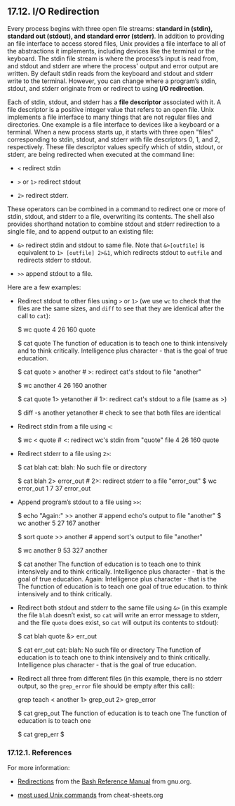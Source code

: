 ## 17.12. I/O Redirection

Every process begins with three open file streams: **standard in (stdin), standard out (stdout), and standard error (stderr)**. In addition to providing an file interface to access stored files, Unix provides a file interface to all of the abstractions it implements, including devices like the terminal or the keyboard. The stdin file stream is where the process’s input is read from, and stdout and stderr are where the process' output and error output are written. By default stdin reads from the keyboard and stdout and stderr write to the terminal. However, you can change where a program’s stdin, stdout, and stderr originate from or redirect to using **I/O redirection**.

Each of stdin, stdout, and stderr has a **file descriptor** associated with it. A file descriptor is a positive integer value that refers to an open file. Unix implements a file interface to many things that are not regular files and directories. One example is a file interface to devices like a keyboard or a terminal. When a new process starts up, it starts with three open "files" corresponding to stdin, stdout, and stderr with file descriptors 0, 1, and 2, respectively. These file descriptor values specify which of stdin, stdout, or stderr, are being redirected when executed at the command line:

- `<` redirect stdin
    
- `>` or `1>` redirect stdout
    
- `2>` redirect stderr.
    

These operators can be combined in a command to redirect one or more of stdin, stdout, and stderr to a file, overwriting its contents. The shell also provides shorthand notation to combine stdout and stderr redirection to a single file, and to append output to an existing file:

- `&>` redirect stdin and stdout to same file. Note that `&>[outfile]` is equivalent to `1> [outfile] 2>&1`, which redirects stdout to `outfile` and redirects stderr to stdout.
    
- `>>` append stdout to a file.
    

Here are a few examples:

- Redirect stdout to other files using `>` or `1>` (we use `wc` to check that the files are the same sizes, and `diff` to see that they are identical after the call to `cat`):
    
    $ wc quote
      4  26 160 quote
    
    $ cat quote
    The function of education is to teach one
    to think intensively and to think critically.
    Intelligence plus character - that is the
    goal of true education.
    
    $ cat quote > another        # >: redirect cat's stdout to file "another"
    
    $ wc another
      4  26 160 another
    
    $ cat quote 1> yetanother    # 1>: redirect cat's stdout to a file (same as >)
    
    $ diff -s another yetanother # check to see that both files are identical
    
- Redirect stdin from a file using `<`:
    
    $ wc < quote                # <: redirect wc's stdin from "quote" file
      4  26 160 quote
    
- Redirect stderr to a file using `2>`:
    
    $ cat blah
    cat: blah: No such file or directory
    
    $ cat blah 2> error_out     # 2>: redirect stderr to a file "error_out"
    $ wc error_out
     1  7 37 error_out
    
- Append program’s stdout to a file using `>>`:
    
    $ echo "Again:" >> another  # append echo's output to file "another"
    $  wc another
      5  27 167 another
    
    $ sort quote >> another     # append sort's output to file "another"
    
    $ wc another
      9  53 327 another
    
    $ cat another
    The function of education is to teach one
    to think intensively and to think critically.
    Intelligence plus character - that is the
    goal of true education.
    Again:
    Intelligence plus character - that is the
    The function of education is to teach one
    goal of true education.
    to think intensively and to think critically.
    
- Redirect both stdout and stderr to the same file using `&>` (in this example the file `blah` doesn’t exist, so `cat` will write an error message to stderr, and the file `quote` does exist, so `cat` will output its contents to stdout):
    
    $ cat blah quote &> err_out
    
    $ cat err_out
    cat: blah: No such file or directory
    The function of education is to teach one
    to think intensively and to think critically.
    Intelligence plus character - that is the
    goal of true education.
    
- Redirect all three from different files (in this example, there is no stderr output, so the `grep_error` file should be empty after this call):
    
    grep teach < another 1> grep_out 2> grep_error
    
    $ cat grep_out
    The function of education is to teach one
    The function of education is to teach one
    
    $ cat grep_err
    $
    

### [](https://diveintosystems.org/book/Appendix2/ioredirect.html#_references)17.12.1. References

For more information:

- [Redirections](https://www.gnu.org/software/bash/manual/html_node/Redirections.html) from the [Bash Reference Manual](https://www.gnu.org/software/bash/manual/html_node/index.html) from gnu.org.
    
- [most used Unix commands](https://www.cheat-sheets.org/project/tldr/command/special-most-used-linux-commands/) from cheat-sheets.org